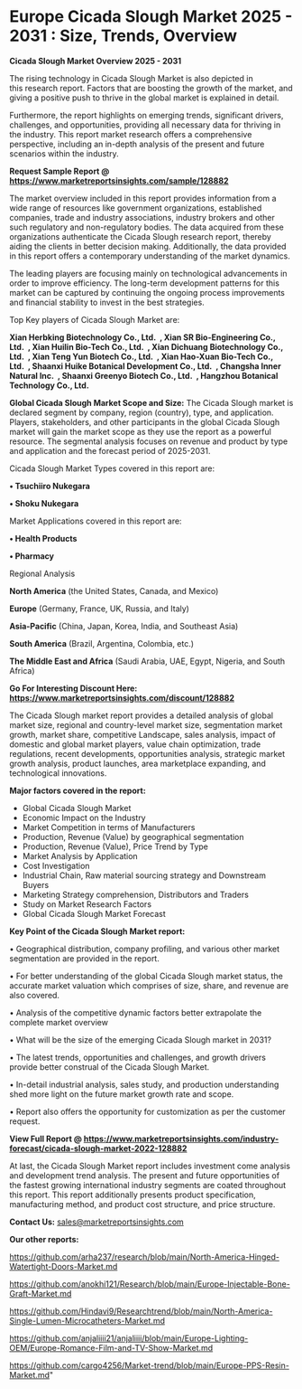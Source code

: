  # Europe Cicada Slough Market 2025 - 2031 : Size, Trends, Overview

<Strong> Cicada Slough Market Overview 2025 - 2031</strong>

The rising technology in Cicada Slough Market is also depicted in this research report. Factors that are boosting the growth of the market, and giving a positive push to thrive in the global market is explained in detail.

Furthermore, the report highlights on emerging trends, significant drivers, challenges, and opportunities, providing all necessary data for thriving in the industry. This report market research offers a comprehensive perspective, including an in-depth analysis of the present and future scenarios within the industry.

<strong>Request Sample Report @ <a href=https://www.marketreportsinsights.com/sample/128882>https://www.marketreportsinsights.com/sample/128882</a></strong>

The market overview included in this report provides information from a wide range of resources like government organizations, established companies, trade and industry associations, industry brokers and other such regulatory and non-regulatory bodies. The data acquired from these organizations authenticate the Cicada Slough research report, thereby aiding the clients in better decision making. Additionally, the data provided in this report offers a contemporary understanding of the market dynamics.

The leading players are focusing mainly on technological advancements in order to improve efficiency. The long-term development patterns for this market can be captured by continuing the ongoing process improvements and financial stability to invest in the best strategies.

Top Key players of Cicada Slough Market are:

<strong>Xian Herbking Biotechnology Co., Ltd.  , Xian SR Bio-Engineering Co., Ltd.  , Xian Huilin Bio-Tech Co., Ltd.  , Xian Dichuang Biotechnology Co., Ltd.  , Xian Teng Yun Biotech Co., Ltd.  , Xian Hao-Xuan Bio-Tech Co., Ltd.  , Shaanxi Huike Botanical Development Co., Ltd.  , Changsha Inner Natural Inc.  , Shaanxi Greenyo Biotech Co., Ltd.  , Hangzhou Botanical Technology Co., Ltd.</strong>

<strong><b>Global Cicada Slough Market Scope and Size:</b></strong>
The Cicada Slough market is declared segment by company, region (country), type, and application. Players, stakeholders, and other participants in the global Cicada Slough market will gain the market scope as they use the report as a powerful resource. The segmental analysis focuses on revenue and product by type and application and the forecast period of 2025-2031.

Cicada Slough Market Types covered in this report are:

<strong>• Tsuchiiro Nukegara

• Shoku Nukegara</strong>

Market Applications covered in this report are:

<strong>• Health Products

• Pharmacy</strong> 

Regional Analysis

<strong>North America</strong> (the United States, Canada, and Mexico)

<strong>Europe</strong> (Germany, France, UK, Russia, and Italy)

<strong>Asia-Pacific</strong> (China, Japan, Korea, India, and Southeast Asia)

<strong>South America</strong> (Brazil, Argentina, Colombia, etc.)

<strong>The Middle East and Africa</strong> (Saudi Arabia, UAE, Egypt, Nigeria, and South Africa)

<strong>Go For Interesting Discount Here: <a href=https://www.marketreportsinsights.com/discount/128882>https://www.marketreportsinsights.com/discount/128882</a></strong>

The Cicada Slough market report provides a detailed analysis of global market size, regional and country-level market size, segmentation market growth, market share, competitive Landscape, sales analysis, impact of domestic and global market players, value chain optimization, trade regulations, recent developments, opportunities analysis, strategic market growth analysis, product launches, area marketplace expanding, and technological innovations.

<strong><b>Major factors covered in the report:</b></strong>
<ul>
  <li>Global Cicada Slough Market </li>
  <li>Economic Impact on the Industry</li>
  <li>Market Competition in terms of Manufacturers</li>
  <li>Production, Revenue (Value) by geographical segmentation</li>
  <li>Production, Revenue (Value), Price Trend by Type</li>
  <li>Market Analysis by Application</li>
  <li>Cost Investigation</li>
  <li>Industrial Chain, Raw material sourcing strategy and Downstream Buyers</li>
  <li>Marketing Strategy comprehension, Distributors and Traders</li>
  <li>Study on Market Research Factors</li>
  <li>Global Cicada Slough Market Forecast</li>
</ul>

<strong><b>Key Point of the Cicada Slough Market report:</b></strong>

• Geographical distribution, company profiling, and various other market segmentation are provided in the report.

• For better understanding of the global Cicada Slough market status, the accurate market valuation which comprises of size, share, and revenue are also covered.

• Analysis of the competitive dynamic factors better extrapolate the complete market overview

• What will be the size of the emerging Cicada Slough market in 2031?

• The latest trends, opportunities and challenges, and growth drivers provide better construal of the Cicada Slough Market.

• In-detail industrial analysis, sales study, and production understanding shed more light on the future market growth rate and scope.

• Report also offers the opportunity for customization as per the customer request.

<strong><b>View Full Report @ <a href=https://www.marketreportsinsights.com/industry-forecast/cicada-slough-market-2022-128882>https://www.marketreportsinsights.com/industry-forecast/cicada-slough-market-2022-128882</a></b></strong>


At last, the Cicada Slough Market report includes investment come analysis and development trend analysis. The present and future opportunities of the fastest growing international industry segments are coated throughout this report. This report additionally presents product specification, manufacturing method, and product cost structure, and price structure.

<strong>Contact Us:</strong>
sales@marketreportsinsights.com

<strong>Our other reports:</strong>

<a href=https://github.com/arha237/research/blob/main/North-America-Hinged-Watertight-Doors-Market.md>https://github.com/arha237/research/blob/main/North-America-Hinged-Watertight-Doors-Market.md</a>

<a href=https://github.com/anokhi121/Research/blob/main/Europe-Injectable-Bone-Graft-Market.md>https://github.com/anokhi121/Research/blob/main/Europe-Injectable-Bone-Graft-Market.md</a>

<a href=https://github.com/Hindavi9/Researchtrend/blob/main/North-America-Single-Lumen-Microcatheters-Market.md>https://github.com/Hindavi9/Researchtrend/blob/main/North-America-Single-Lumen-Microcatheters-Market.md</a>

<a href=https://github.com/anjaliiii21/anjaliiii/blob/main/Europe-Lighting-OEM/Europe-Romance-Film-and-TV-Show-Market.md>https://github.com/anjaliiii21/anjaliiii/blob/main/Europe-Lighting-OEM/Europe-Romance-Film-and-TV-Show-Market.md</a>

<a href=https://github.com/cargo4256/Market-trend/blob/main/Europe-PPS-Resin-Market.md>https://github.com/cargo4256/Market-trend/blob/main/Europe-PPS-Resin-Market.md</a>"
